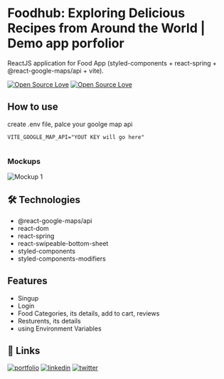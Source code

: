 
# Foodhub: Exploring Delicious Recipes from Around the World | Demo app porfolior

ReactJS application for Food App (styled-components + react-spring + @react-google-maps/api + vite).

[![Open Source Love](https://badges.frapsoft.com/os/v1/open-source.svg?v=102)](https://github.com/ellerbrock/open-source-badge/)
[![Open Source Love](https://badges.frapsoft.com/os/mit/mit.svg?v=102)](https://github.com/ellerbrock/open-source-badge/)

 


## How to use 

create .env file, palce your goolge map api

```
VITE_GOOGLE_MAP_API="YOUT KEY will go here"
 
```

### Mockups


 ![Mockup 1](./foodhub/public/git/a.png)

 


 

## 🛠 Technologies
- @react-google-maps/api
- react-dom
- react-spring
- react-swipeable-bottom-sheet
- styled-components
- styled-components-modifiers


## Features

- Singup
- Login 
- Food Categories, its details, add to cart, reviews
- Resturents, its details
- using Environment Variables


## 🔗 Links
[![portfolio](https://img.shields.io/badge/mabdullah.se-685EA9?style=for-the-badge&logo=viber&logoColor=white)](https://mabdullahse.com/)
[![linkedin](https://img.shields.io/badge/linkedin-0A66C2?style=for-the-badge&logo=linkedin&logoColor=white)](https://www.linkedin.com/in/mabdullahse/)
[![twitter](https://img.shields.io/badge/twitter-1DA1F2?style=for-the-badge&logo=twitter&logoColor=white)](https://twitter.com/mabdullahse)


